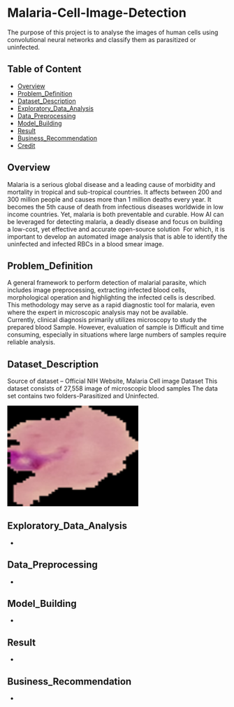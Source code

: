 # Malaria-Cell-Image-Detection
The purpose of this project is to analyse the images of human cells using convolutional neural networks and classify them as parasitized or uninfected.


## Table of Content
  * [Overview](#Overview)
  * [Problem_Definition](#Problem_Definition)
  * [Dataset_Description](#Dataset_Description)
  * [Exploratory_Data_Analysis](#Exploratory_Data_Analysis)
  * [Data_Preprocessing](#Data_Preprocessing)
  * [Model_Building](#Model_Building)
  * [Result](#Result)
  * [Business_Recommendation](#Business_Recommendation)
  * [Credit](#Credit)
  
## Overview
Malaria is a serious global disease and a leading cause of morbidity and mortality in tropical and sub-tropical countries. It affects between 200 and 300 million people and causes more than 1 million deaths every year. It becomes the 5th cause of death from infectious diseases worldwide in low  income countries. Yet, malaria is both preventable and curable. How AI can be leveraged for detecting malaria, a deadly disease and focus on building a low-cost, yet effective and accurate open-source solution  For which, it is important to develop an automated image analysis that is able to identify the uninfected and infected RBCs in a blood smear image. 
 
 ## Problem_Definition
A general framework to perform detection of malarial parasite, which includes image preprocessing, extracting infected blood cells, morphological operation and highlighting the infected cells is described. This methodology may serve as a rapid diagnostic tool for malaria, even where the expert in microscopic analysis may not be available.  
Currently, clinical diagnosis primarily utilizes microscopy to study the prepared blood Sample. However, evaluation of sample is Difficult and time consuming, especially in situations where large numbers of samples require reliable analysis.

 
 ## Dataset_Description
Source of dataset – Official NIH Website, Malaria Cell image Dataset 
This dataset consists of 27,558 image of microscopic blood samples
The data set contains two folders-Parasitized and Uninfected.

<img src="/Malaria_Uninfected.PNG" width="300">




 
## Exploratory_Data_Analysis
* 



## Data_Preprocessing
* 

## Model_Building
*

    
## Result
*
## Business_Recommendation
* 
